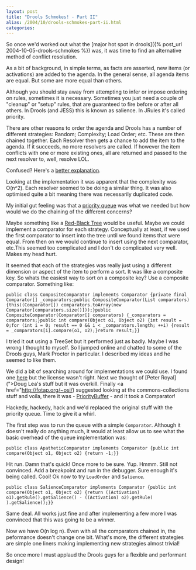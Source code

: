 ```yaml
---
layout: post
title: "Drools Schmokes! - Part II"
alias: /2004/10/drools-schmokes-part-ii.html
categories:
---
```

So once we'd worked out what the [major hot spot in drools]({% post_url 2004-10-05-drools-schmokes %}) was, it was time to find an alternative method of conflict resolution.

As a bit of background, in simple terms, as facts are asserted, new items (or activations) are added to the agenda. In the general sense, all agenda items are equal. But some are more equal than others.

Although you should stay away from attempting to infer or impose ordering on rules, sometimes it is necessary. Sometimes you just need a couple of "cleanup" or "setup" rules, that are guaranteed to fire before or after all others. In Drools (and JESS) this is known as salience. In JRules it's called priority.

There are other reasons to order the agenda and Drools has a number of different strategies: Random; Complexity; Load Order; etc. These are then chained together. Each Resolver then gets a chance to add the item to the agenda. If it succeeds, no more resolvers are called. If however the item conflicts with one or more existing ones, all are returned and passed to the next resolver to, well, resolve LOL.

Confused? Here's a [better explanation](http://www.sis.pitt.edu/~is2300dm/newtutorial/c6.html).

Looking at the implementation it was apparent that the complexity was O(n^2). Each resolver seemed to be doing a similar thing. It was also optimised quite a bit meaning there was necessarily duplicated code.

My initial gut feeling was that a [priority queue](http://www2.toki.or.id/book/AlgDesignManual/BOOK/BOOK3/NODE130.HTM) was what we needed but how would we do the chaining of the different concerns?

Maybe something like a [Red-Black Tree](http://www.geocities.com/SiliconValley/Network/1854/Rbt.html) would be useful. Maybe we could implement a comparator for each strategy. Conceptually at least, if we used the first comparator to insert into the tree until we found items that were equal. From then on we would continue to insert using the next comparator, etc.This seemed too complicated and I don't do complicated very well. Makes my head hurt.

It seemed that each of the strategies was really just using a different dimension or aspect of the item to perform a sort. It was like a composite key. So whats the easiest way to sort on a composite key? Use a composite comparator. Something like:

```
public class CompositeComparator implements Comparator {private final Comparator[] _comparators;public CompositeComparator(List comparators) {this((Comparator[]) comparators.toArray(new Comparator[comparators.size()]));}public CompositeComparator(Comparator[] comparators) {_comparators = comparators;}public int compare(Object o1, Object o2) {int result = 0;for (int i = 0; result == 0 && i < _comparators.length; ++i) {result = _comparators[i].compare(o1, o2);}return result;}}
```

I tried it out using a TreeSet but it performed just as badly. Maybe I was wrong I thought to myself. So I jumped online and chatted to some of the Drools guys, Mark Proctor in particular. I described my ideas and he seemed to like them.

We did a bit of searching around for implementations we could use. I found one [here](http://gee.cs.oswego.edu/dl/classes/EDU/oswego/cs/dl/util/concurrent/intro.html) but the license wasn't right. Next we thought of [Peter Royal](">Doug Lea's stuff</a> but it was overkill. Finally <a href="http://fotap.org/~osi/) suggested looking at the commons-collections stuff and voila, there it was - [PriorityBuffer](http://www.jdocs.com/commons-collections/3.1/api/org/apache/commons/collections/buffer/PriorityBuffer.html) - and it took a Comparator!

Hackedy, hackedy, hack and we'd replaced the original stuff with the priority queue. Time to give it a whirl.

The first step was to run the queue with a simple `Comparator`. Although it doesn't really do anything much, it would at least allow us to see what the basic overhead of the queue implementation was:

```
public class ApatheticComparator implements Comparator {public int compare(Object o1, Object o2) {return -1;}}
```

Hit run. Damn that's quick! Once more to be sure. Yup. Hmmm. Still not convinced. Add a breakpoint and run in the debugger. Sure enough it's being called. Cool! Ok now to try `LoadOrder` and `Salience`.

```
public class SalienceComparator implements Comparator {public int compare(Object o1, Object o2) {return ((Activation) o1).getRule().getSalience() - ((Activation) o2).getRule( ).getSalience();}}
```

Same deal. All works just fine and after implementing a few more I was convinced that this was going to be a winner.

Now we have O(n log n). Even with all the comparators chained in, the peformance doesn't change one bit. What's more, the different strategies are simple one liners making implementing new strategies almost trivial!

So once more I must applaud the Drools guys for a flexible and performant design!

